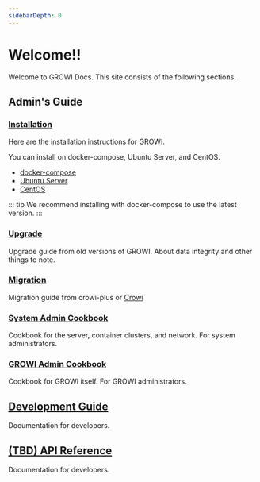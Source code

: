 ```yaml
---
sidebarDepth: 0
---
```


# Welcome!!

Welcome to GROWI Docs.
This site consists of the following sections.

## Admin's Guide

### [Installation](/en/admin-guide/getting-started/docker-compose.html)

Here are the installation instructions for GROWI.

You can install on docker-compose, Ubuntu Server, and CentOS.

- [docker-compose](https://docs.growi.org/en/admin-guide/getting-started/docker-compose.html)
- [Ubuntu Server](https://docs.growi.org/en/admin-guide/getting-started/ubuntu-server.html)
- [CentOS](https://docs.growi.org/en/admin-guide/getting-started/centos.html)

::: tip
We recommend installing with docker-compose to use the latest version.
:::

### [Upgrade](/en/admin-guide/upgrading/42x.html)

Upgrade guide from old versions of GROWI.
About data integrity and other things to note.

### [Migration](/en/admin-guide/migration-guide/from-crowi-plus-onpremise.html)

Migration guide from crowi-plus or [Crowi](https://site.crowi.wiki/)

### [System Admin Cookbook](/en/admin-guide/admin-cookbook/launch-with-systemd.html)

Cookbook for the server, container clusters, and network. For system administrators.

### [GROWI Admin Cookbook](/en/admin-guide/management-cookbook/line-breaks.html)

Cookbook for GROWI itself. For GROWI administrators.

## [Development Guide](/en/dev/)

Documentation for developers.

## [(TBD) API Reference](/en/api/)

Documentation for developers.

